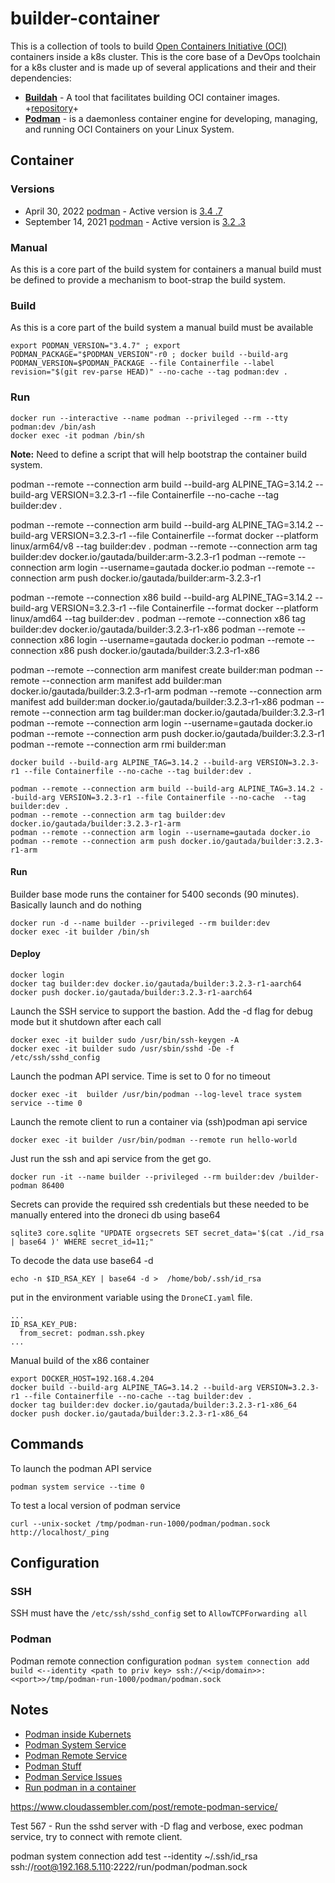 # builder-container

This is a collection of tools to build [Open Containers Initiative (OCI)](https://opencontainers.org) containers inside a k8s cluster.  This is the core base of a DevOps toolchain for a k8s cluster and is made up of several applications and their and their dependencies:

- **[Buildah](https://buildah.io)** - A tool that facilitates building OCI container images. +[repository](https://github.com/containers/buildah)+
- **[Podman](https://podman.io)** - is a daemonless container engine for developing, managing, and running OCI Containers on your Linux System.

## Container

### Versions

- April 30, 2022 [podman](https://podman.io/releases/) - Active version is [3.4 .7](https://pkgs.alpinelinux.org/packages?name=podman&branch=3.15)
- September 14, 2021 [podman](https://podman.io/releases/) - Active version is [3.2 .3](https://pkgs.alpinelinux.org/packages?name=podman&branch=edge)

### Manual  

As this is a core part of the build system for containers a manual build must be defined to provide a mechanism to boot-strap the build system.

### Build

As this is a core part of the build system a manual build must be available

```
export PODMAN_VERSION="3.4.7" ; export PODMAN_PACKAGE="$PODMAN_VERSION"-r0 ; docker build --build-arg PODMAN_VERSION=$PODMAN_PACKAGE --file Containerfile --label revision="$(git rev-parse HEAD)" --no-cache --tag podman:dev .
```

### Run

```
docker run --interactive --name podman --privileged --rm --tty podman:dev /bin/ash
docker exec -it podman /bin/sh
```

**Note:** Need to define a script that will help bootstrap the container build system.










podman --remote --connection arm build --build-arg ALPINE_TAG=3.14.2 --build-arg VERSION=3.2.3-r1 --file Containerfile --no-cache --tag builder:dev .

podman --remote --connection arm build --build-arg ALPINE_TAG=3.14.2 --build-arg VERSION=3.2.3-r1 --file Containerfile --format docker --platform linux/arm64/v8 --tag builder:dev .
podman --remote --connection arm tag builder:dev docker.io/gautada/builder:arm-3.2.3-r1
podman --remote --connection arm login --username=gautada docker.io
podman --remote --connection arm push docker.io/gautada/builder:arm-3.2.3-r1

podman --remote --connection x86 build --build-arg ALPINE_TAG=3.14.2 --build-arg VERSION=3.2.3-r1 --file Containerfile --format docker --platform linux/amd64 --tag builder:dev .
podman --remote --connection x86 tag builder:dev docker.io/gautada/builder:3.2.3-r1-x86
podman --remote --connection x86 login --username=gautada docker.io
podman --remote --connection x86 push docker.io/gautada/builder:3.2.3-r1-x86

podman --remote --connection arm manifest create builder:man
podman --remote --connection arm manifest add builder:man docker.io/gautada/builder:3.2.3-r1-arm
podman --remote --connection arm manifest add builder:man docker.io/gautada/builder:3.2.3-r1-x86
podman --remote --connection arm tag builder:man docker.io/gautada/builder:3.2.3-r1
podman --remote --connection arm login --username=gautada docker.io
podman --remote --connection arm push docker.io/gautada/builder:3.2.3-r1
podman --remote --connection arm rmi builder:man


```
docker build --build-arg ALPINE_TAG=3.14.2 --build-arg VERSION=3.2.3-r1 --file Containerfile --no-cache --tag builder:dev . 
```

```
podman --remote --connection arm build --build-arg ALPINE_TAG=3.14.2 --build-arg VERSION=3.2.3-r1 --file Containerfile --no-cache  --tag builder:dev .
podman --remote --connection arm tag builder:dev docker.io/gautada/builder:3.2.3-r1-arm
podman --remote --connection arm login --username=gautada docker.io
podman --remote --connection arm push docker.io/gautada/builder:3.2.3-r1-arm
```
#### Run

Builder base mode runs the container for 5400 seconds (90 minutes). Basically launch and do nothing  

```
docker run -d --name builder --privileged --rm builder:dev
docker exec -it builder /bin/sh
```

#### Deploy

```
docker login
docker tag builder:dev docker.io/gautada/builder:3.2.3-r1-aarch64
docker push docker.io/gautada/builder:3.2.3-r1-aarch64
```


Launch the SSH service to support the bastion. Add the -d flag for debug mode but it shutdown after each call
```
docker exec -it builder sudo /usr/bin/ssh-keygen -A
docker exec -it builder sudo /usr/sbin/sshd -De -f /etc/ssh/sshd_config
```

Launch the podman API service. Time is set to 0 for no timeout
```
docker exec -it  builder /usr/bin/podman --log-level trace system service --time 0
```

Launch the remote client to run a container via (ssh)podman api service
```
docker exec -it builder /usr/bin/podman --remote run hello-world
```

Just run the ssh and api service from the get go.
```
docker run -it --name builder --privileged --rm builder:dev /builder-podman 86400
```

Secrets can provide the required ssh credentials but these needed to be manually entered into the droneci db using base64

```
sqlite3 core.sqlite "UPDATE orgsecrets SET secret_data='$(cat ./id_rsa | base64 )' WHERE secret_id=11;"
```

To decode the data use base64 -d
```
echo -n $ID_RSA_KEY | base64 -d >  /home/bob/.ssh/id_rsa
```

put in the environment variable using the `DroneCI.yaml` file.
```
...
ID_RSA_KEY_PUB:
  from_secret: podman.ssh.pkey
...
```

Manual build of the x86 container
```
export DOCKER_HOST=192.168.4.204
docker build --build-arg ALPINE_TAG=3.14.2 --build-arg VERSION=3.2.3-r1 --file Containerfile --no-cache --tag builder:dev . 
docker tag builder:dev docker.io/gautada/builder:3.2.3-r1-x86_64
docker push docker.io/gautada/builder:3.2.3-r1-x86_64
```

## Commands

To launch the podman API service
```
podman system service --time 0
```

To test a local version of podman service
```
curl --unix-socket /tmp/podman-run-1000/podman/podman.sock http://localhost/_ping
```

## Configuration

### SSH

SSH must have the `/etc/ssh/sshd_config` set to `AllowTCPForwarding all`

### Podman

Podman remote connection configuration `podman system connection add build <--identity <path to priv key> ssh://<<ip/domain>>:<<port>>/tmp/podman-run-1000/podman/podman.sock`

## Notes

- [Podman inside Kubernets](https://www.redhat.com/sysadmin/podman-inside-kubernetes)
- [Podman System Service](https://docs.podman.io/en/latest/markdown/podman-system-service.1.html)
- [Podman Remote Service](https://github.com/containers/podman/blob/main/docs/tutorials/remote_client.md)
- [Podman Stuff](https://wiki.alpinelinux.org/wiki/Podman)
- [Podman Service Issues](https://github.com/containers/podman/issues/11398)
- [Run podman in a container](https://www.redhat.com/sysadmin/podman-inside-container)
    
https://www.cloudassembler.com/post/remote-podman-service/
    
Test 567 - Run the sshd server with -D flag and verbose, exec podman service,  try to connect with remote client.



podman system connection add test --identity ~/.ssh/id_rsa ssh://root@192.168.5.110:2222/run/podman/podman.sock  

